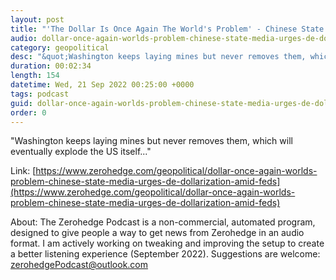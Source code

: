 ```yaml
---
layout: post
title: "'The Dollar Is Once Again The World's Problem' - Chinese State Media Urges 'De-Dollarization' Amid Fed's &quot;Financial Looting&quot;"
audio: dollar-once-again-worlds-problem-chinese-state-media-urges-de-dollarization-amid-feds-0
category: geopolitical
desc: "&quot;Washington keeps laying mines but never removes them, which will eventually explode the US itself...&quot;"
duration: 00:02:34
length: 154
datetime: Wed, 21 Sep 2022 00:25:00 +0000
tags: podcast
guid: dollar-once-again-worlds-problem-chinese-state-media-urges-de-dollarization-amid-feds-0
order: 0
---
```

&quot;Washington keeps laying mines but never removes them, which will eventually explode the US itself...&quot;

Link: [https://www.zerohedge.com/geopolitical/dollar-once-again-worlds-problem-chinese-state-media-urges-de-dollarization-amid-feds](https://www.zerohedge.com/geopolitical/dollar-once-again-worlds-problem-chinese-state-media-urges-de-dollarization-amid-feds)

About: The Zerohedge Podcast is a non-commercial, automated program, designed to give people a way to get news from Zerohedge in an audio format.  I am actively working on tweaking and improving the setup to create a better listening experience (September 2022).  Suggestions are welcome: [zerohedgePodcast@outlook.com](mailto:zerohedgePodcast@outlook.com)
